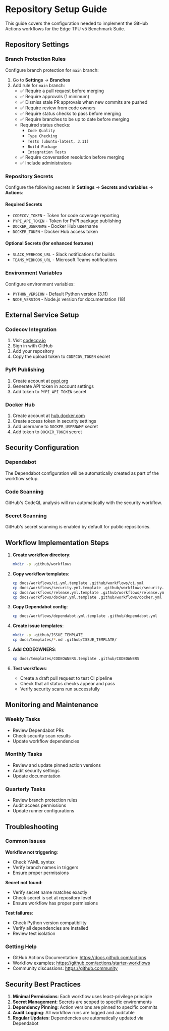 # Repository Setup Guide

This guide covers the configuration needed to implement the GitHub Actions workflows for the Edge TPU v5 Benchmark Suite.

## Repository Settings

### Branch Protection Rules

Configure branch protection for `main` branch:

1. Go to **Settings** → **Branches**
2. Add rule for `main` branch:
   - ✅ Require a pull request before merging
   - ✅ Require approvals (1 minimum)
   - ✅ Dismiss stale PR approvals when new commits are pushed
   - ✅ Require review from code owners
   - ✅ Require status checks to pass before merging
   - ✅ Require branches to be up to date before merging
   - Required status checks:
     - `Code Quality`
     - `Type Checking`
     - `Tests (ubuntu-latest, 3.11)`
     - `Build Package`
     - `Integration Tests`
   - ✅ Require conversation resolution before merging
   - ✅ Include administrators

### Repository Secrets

Configure the following secrets in **Settings** → **Secrets and variables** → **Actions**:

#### Required Secrets
- `CODECOV_TOKEN` - Token for code coverage reporting
- `PYPI_API_TOKEN` - Token for PyPI package publishing
- `DOCKER_USERNAME` - Docker Hub username
- `DOCKER_TOKEN` - Docker Hub access token

#### Optional Secrets (for enhanced features)
- `SLACK_WEBHOOK_URL` - Slack notifications for builds
- `TEAMS_WEBHOOK_URL` - Microsoft Teams notifications

### Environment Variables

Configure environment variables:
- `PYTHON_VERSION` - Default Python version (3.11)
- `NODE_VERSION` - Node.js version for documentation (18)

## External Service Setup

### Codecov Integration

1. Visit [codecov.io](https://codecov.io)
2. Sign in with GitHub
3. Add your repository
4. Copy the upload token to `CODECOV_TOKEN` secret

### PyPI Publishing

1. Create account at [pypi.org](https://pypi.org)
2. Generate API token in account settings
3. Add token to `PYPI_API_TOKEN` secret

### Docker Hub

1. Create account at [hub.docker.com](https://hub.docker.com)
2. Create access token in security settings
3. Add username to `DOCKER_USERNAME` secret
4. Add token to `DOCKER_TOKEN` secret

## Security Configuration

### Dependabot

The Dependabot configuration will be automatically created as part of the workflow setup.

### Code Scanning

GitHub's CodeQL analysis will run automatically with the security workflow.

### Secret Scanning

GitHub's secret scanning is enabled by default for public repositories.

## Workflow Implementation Steps

1. **Create workflow directory**:
   ```bash
   mkdir -p .github/workflows
   ```

2. **Copy workflow templates**:
   ```bash
   cp docs/workflows/ci.yml.template .github/workflows/ci.yml
   cp docs/workflows/security.yml.template .github/workflows/security.yml
   cp docs/workflows/release.yml.template .github/workflows/release.yml
   cp docs/workflows/docker.yml.template .github/workflows/docker.yml
   ```

3. **Copy Dependabot config**:
   ```bash
   cp docs/workflows/dependabot.yml.template .github/dependabot.yml
   ```

4. **Create issue templates**:
   ```bash
   mkdir -p .github/ISSUE_TEMPLATE
   cp docs/templates/*.md .github/ISSUE_TEMPLATE/
   ```

5. **Add CODEOWNERS**:
   ```bash
   cp docs/templates/CODEOWNERS.template .github/CODEOWNERS
   ```

6. **Test workflows**:
   - Create a draft pull request to test CI pipeline
   - Check that all status checks appear and pass
   - Verify security scans run successfully

## Monitoring and Maintenance

### Weekly Tasks
- Review Dependabot PRs
- Check security scan results
- Update workflow dependencies

### Monthly Tasks
- Review and update pinned action versions
- Audit security settings
- Update documentation

### Quarterly Tasks
- Review branch protection rules
- Audit access permissions
- Update runner configurations

## Troubleshooting

### Common Issues

**Workflow not triggering**:
- Check YAML syntax
- Verify branch names in triggers
- Ensure proper permissions

**Secret not found**:
- Verify secret name matches exactly
- Check secret is set at repository level
- Ensure workflow has proper permissions

**Test failures**:
- Check Python version compatibility
- Verify all dependencies are installed
- Review test isolation

### Getting Help

- GitHub Actions Documentation: https://docs.github.com/actions
- Workflow examples: https://github.com/actions/starter-workflows
- Community discussions: https://github.community

## Security Best Practices

1. **Minimal Permissions**: Each workflow uses least-privilege principle
2. **Secret Management**: Secrets are scoped to specific environments
3. **Dependency Pinning**: Action versions are pinned to specific commits
4. **Audit Logging**: All workflow runs are logged and auditable
5. **Regular Updates**: Dependencies are automatically updated via Dependabot